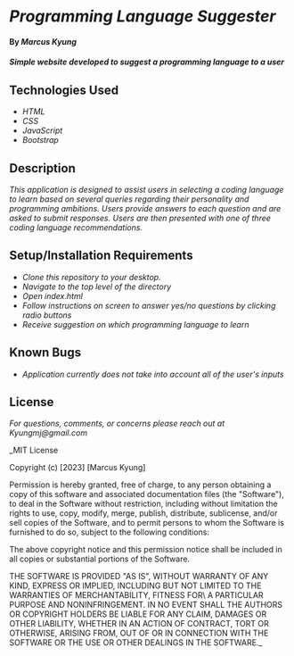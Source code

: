# _Programming Language Suggester_

#### By _**Marcus Kyung**_

#### _Simple website developed to suggest a programming language to a user_

## Technologies Used

* _HTML_
* _CSS_
* _JavaScript_
* _Bootstrap_

## Description

_This application is designed to assist users in selecting a coding language to learn based on several queries regarding their personality and programming ambitions. Users provide answers to each question and are asked to submit responses. Users are then presented with one of three coding language recommendations._

## Setup/Installation Requirements

* _Clone this repository to your desktop._
* _Navigate to the top level of the directory_
* _Open index.html_
* _Follow instructions on screen to answer yes/no questions by clicking radio buttons_
* _Receive suggestion on which programming language to learn_

## Known Bugs

* _Application currently does not take into account all of the user's inputs_

## License

_For questions, comments, or concerns please reach out at Kyungmj@gmail.com_

_MIT License

Copyright (c) [2023] [Marcus Kyung]

Permission is hereby granted, free of charge, to any person obtaining a copy of this software and associated documentation files (the "Software"), to deal
in the Software without restriction, including without limitation the rights to use, copy, modify, merge, publish, distribute, sublicense, and/or sell copies of the Software, and to permit persons to whom the Software is furnished to do so, subject to the following conditions: 

The above copyright notice and this permission notice shall be included in all copies or substantial portions of the Software.

THE SOFTWARE IS PROVIDED "AS IS", WITHOUT WARRANTY OF ANY KIND, EXPRESS OR IMPLIED, INCLUDING BUT NOT LIMITED TO THE WARRANTIES OF MERCHANTABILITY, FITNESS FOR\ A PARTICULAR PURPOSE AND NONINFRINGEMENT. IN NO EVENT SHALL THE AUTHORS OR COPYRIGHT HOLDERS BE LIABLE FOR ANY CLAIM, DAMAGES OR OTHER LIABILITY, WHETHER IN AN ACTION OF CONTRACT, TORT OR OTHERWISE, ARISING FROM, OUT OF OR IN CONNECTION WITH THE SOFTWARE OR THE USE OR OTHER DEALINGS IN THE SOFTWARE._